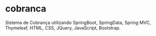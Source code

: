 # cobranca
Sistema de Cobrança utilizando SpringBoot, SpringData, Spring MVC, Thymeleaf, HTML, CSS, JQuery, JavaScript, Bootstrap.

